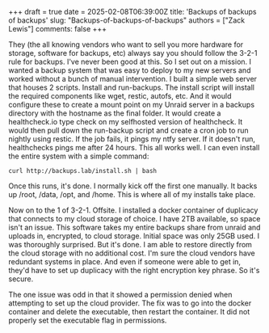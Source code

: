 +++
draft = true
date = 2025-02-08T06:39:00Z
title: 'Backups of backups of backups'
slug: "Backups-of-backups-of-backups"
authors = ["Zack Lewis"]
comments: false
+++

They (the all knowing vendors who want to sell you more hardware for storage, software for backups, etc) always say you should follow the 3-2-1 rule for backups. I've never been good at this. So I set out on a mission. I wanted a backup system that was easy to deploy to my new servers and worked without a bunch of manual intervention.  I built a simple web server that houses 2 scripts. Install and run-backups. The install script will install the required components like wget, restic, autofs, etc. And it would configure these to create a mount point on my Unraid server in a backups directory with the hostname as the final folder. It would create a healthcheck.io type check on my selfhosted version of healthcheck. It would then pull down the run-backup script and create a cron job to run nightly using restic. If the job fails, it pings my ntfy server. If it doesn't run, healthchecks pings me after 24 hours. This all works well. I can even install the entire system with a simple command:
```
curl http://backups.lab/install.sh | bash
```

Once this runs, it's done. I normally kick off the first one manually. It backs up /root, /data, /opt, and /home. This is where all of my installs take place. 

Now on to the 1 of 3-2-1. Offsite. I installed a docker container of duplicacy that connects to my cloud storage of choice. I have 2TB available, so space isn't an issue. This software takes my entire backups share from unraid and uploads in, encrypted, to cloud storage. Initial space was only 25GB used. I was thoroughly surprised. But it's done. I am able to restore directly from the cloud storage with no additional cost. I'm sure the cloud vendors have redundant systems in place. And even if someone were able to get in, they'd have to set up duplicacy with the right encryption key phrase. So it's secure. 

The one issue was odd in that it showed a permission denied when attempting to set up the cloud provider.  The fix was to go into the docker container and delete the executable, then restart the container. It did not properly set the executable flag in permissions. 
